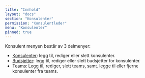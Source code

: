 ```yaml
---
title: "Innhold"
layout: "docs"
section: "Konsulenter"
permission: "Konsulentleder"
menu: "Konsulenter"
pinned: true
---
```


Konsulent menyen består av 3 delmenyer:

 - [Konsulenter](konsulenter): legg til, rediger eller slett konsulenter.
 - [Budsjetter](budsjetter): legg til, rediger eller slett budsjetter for konsulenter.
 - [Teams](teams): Legg til, rediger, slett teams, samt. legge til eller fjerne konsulenter fra teams.